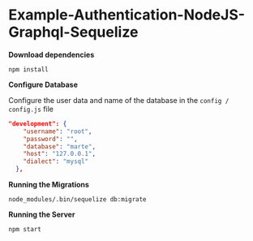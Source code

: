 # Example-Authentication-NodeJS-Graphql-Sequelize

**Download dependencies**

```
npm install
```

**Configure Database**

Configure the user data and name of the database in the `config / config.js` file

```json
"development": {
    "username": "root",
    "password": "",
    "database": "marte",
    "host": "127.0.0.1",
    "dialect": "mysql"
  },
```

**Running the Migrations**

```
node_modules/.bin/sequelize db:migrate
```

**Running the Server**

```
npm start
```